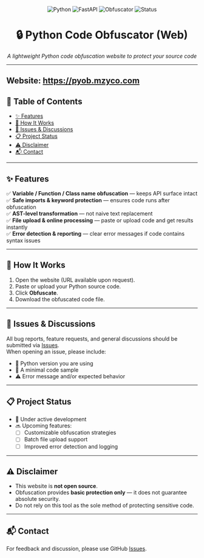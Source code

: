 <p align="center">
  <img src="https://img.shields.io/badge/Python-3.9%2B-blue?logo=python&logoColor=white" alt="Python">
  <img src="https://img.shields.io/badge/FastAPI-Framework-009688?logo=fastapi&logoColor=white" alt="FastAPI">
  <img src="https://img.shields.io/badge/Obfuscator-Security-orange?logo=lock&logoColor=white" alt="Obfuscator">
  <img src="https://img.shields.io/badge/Status-Beta-yellow?style=flat-square" alt="Status">
</p>

<h1 align="center">🔒 Python Code Obfuscator (Web)</h1>

<p align="center">
  <i>A lightweight Python code obfuscation website to protect your source code</i>
</p>

---

Website: https://pyob.mzyco.com
---

## 📑 Table of Contents

- [✨ Features](#-features)  
- [🚀 How It Works](#-how-it-works)  
- [🐛 Issues & Discussions](#-issues--discussions)  
- [📋 Project Status](#-project-status)  
- [⚠️ Disclaimer](#️-disclaimer)  
- [📬 Contact](#-contact)  

---

## ✨ Features

✅ **Variable / Function / Class name obfuscation** — keeps API surface intact  
✅ **Safe imports & keyword protection** — ensures code runs after obfuscation  
✅ **AST-level transformation** —  not naive text replacement  
✅ **File upload & online processing** — paste or upload code and get results instantly  
✅ **Error detection & reporting** — clear error messages if code contains syntax issues  

---

## 🚀 How It Works

1. Open the website (URL available upon request).  
2. Paste or upload your Python source code.  
3. Click **Obfuscate**.  
4. Download the obfuscated code file.  


---

## 🐛 Issues & Discussions

All bug reports, feature requests, and general discussions should be submitted via [Issues](../../issues).  
When opening an issue, please include:  

- 🐍 Python version you are using  
- 📄 A minimal code sample 
- ⚠️ Error message and/or expected behavior  

---

## 📋 Project Status

- 🚧 Under active development  
- 🔜 Upcoming features:  
  - [ ] Customizable obfuscation strategies  
  - [ ] Batch file upload support  
  - [ ] Improved error detection and logging  

---

## ⚠️ Disclaimer

- This website is **not open source**.  
- Obfuscation provides **basic protection only** — it does not guarantee absolute security.  
- Do not rely on this tool as the sole method of protecting sensitive code.  

---

## 📬 Contact

For feedback and discussion, please use GitHub [Issues](../../issues).  
